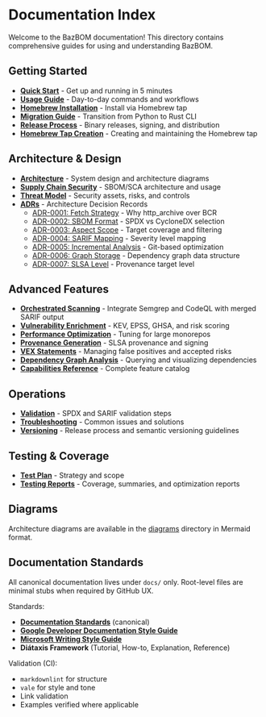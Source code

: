 # Documentation Index

Welcome to the BazBOM documentation! This directory contains comprehensive guides for using and understanding BazBOM.

## Getting Started

- **[Quick Start](QUICKSTART.md)** - Get up and running in 5 minutes
- **[Usage Guide](USAGE.md)** - Day-to-day commands and workflows
- **[Homebrew Installation](HOMEBREW_INSTALLATION.md)** - Install via Homebrew tap
- **[Migration Guide](MIGRATION_GUIDE.md)** - Transition from Python to Rust CLI
- **[Release Process](RELEASE_PROCESS.md)** - Binary releases, signing, and distribution
- **[Homebrew Tap Creation](HOMEBREW_TAP_CREATION.md)** - Creating and maintaining the Homebrew tap

## Architecture & Design

- **[Architecture](ARCHITECTURE.md)** - System design and architecture diagrams
- **[Supply Chain Security](SUPPLY_CHAIN.md)** - SBOM/SCA architecture and usage
- **[Threat Model](THREAT_MODEL.md)** - Security assets, risks, and controls
- **[ADRs](ADR/)** - Architecture Decision Records
  - [ADR-0001: Fetch Strategy](ADR/ADR-0001-fetch-strategy.md) - Why http_archive over BCR
  - [ADR-0002: SBOM Format](ADR/ADR-0002-sbom-format.md) - SPDX vs CycloneDX selection
  - [ADR-0003: Aspect Scope](ADR/ADR-0003-aspect-scope.md) - Target coverage and filtering
  - [ADR-0004: SARIF Mapping](ADR/ADR-0004-sarif-mapping.md) - Severity level mapping
  - [ADR-0005: Incremental Analysis](ADR/ADR-0005-incremental-analysis.md) - Git-based optimization
  - [ADR-0006: Graph Storage](ADR/ADR-0006-graph-storage.md) - Dependency graph data structure
  - [ADR-0007: SLSA Level](ADR/ADR-0007-slsa-level.md) - Provenance target level

## Advanced Features

- **[Orchestrated Scanning](ORCHESTRATED_SCANNING.md)** - Integrate Semgrep and CodeQL with merged SARIF output
- **[Vulnerability Enrichment](VULNERABILITY_ENRICHMENT.md)** - KEV, EPSS, GHSA, and risk scoring
- **[Performance Optimization](PERFORMANCE.md)** - Tuning for large monorepos
- **[Provenance Generation](PROVENANCE.md)** - SLSA provenance and signing
- **[VEX Statements](VEX.md)** - Managing false positives and accepted risks
- **[Dependency Graph Analysis](GRAPH_ANALYSIS.md)** - Querying and visualizing dependencies
- **[Capabilities Reference](reference/capabilities-reference.md)** - Complete feature catalog

## Operations

- **[Validation](VALIDATION.md)** - SPDX and SARIF validation steps
- **[Troubleshooting](TROUBLESHOOTING.md)** - Common issues and solutions
- **[Versioning](VERSIONING.md)** - Release process and semantic versioning guidelines

## Testing & Coverage

- **[Test Plan](TEST_PLAN.md)** - Strategy and scope
- **[Testing Reports](testing/)** - Coverage, summaries, and optimization reports

## Diagrams

Architecture diagrams are available in the [diagrams](diagrams/) directory in Mermaid format.

## Documentation Standards

All canonical documentation lives under `docs/` only. Root-level files are minimal stubs when required by GitHub UX.

Standards:
- **[Documentation Standards](copilot/DOCUMENTATION_STANDARDS.md)** (canonical)
- **[Google Developer Documentation Style Guide](https://developers.google.com/style)**
- **[Microsoft Writing Style Guide](https://learn.microsoft.com/en-us/style-guide/welcome/)**
- **Diátaxis Framework** (Tutorial, How-to, Explanation, Reference)

Validation (CI):
- `markdownlint` for structure
- `vale` for style and tone
- Link validation
- Examples verified where applicable

